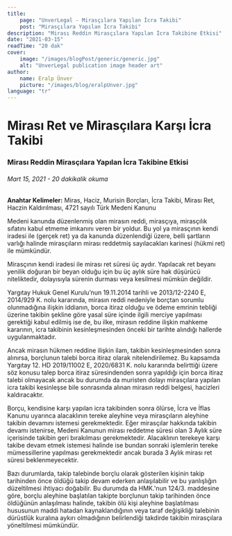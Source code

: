 ```yaml
---
title:
    page: "UnverLegal - Mirasçılara Yapılan İcra Takibi"
    post: "Mirasçılara Yapılan İcra Takibi"
description: "Mirası Reddin Mirasçılara Yapılan İcra Takibine Etkisi"
date: "2021-03-15"
readTime: "20 dak"
cover:
    image: "/images/blogPost/generic/generic.jpg"
    alt: "UnverLegal publication image header art"
author:
    name: Eralp Ünver
    picture: "/images/blog/eralpUnver.jpg"
language: "tr"
---
```


# Mirası Ret ve Mirasçılara Karşı İcra Takibi

### Mirası Reddin Mirasçılara Yapılan İcra Takibine Etkisi

###### Mart 15, 2021 - 20 dakikalik okuma

**Anahtar Kelimeler:** Miras, Haciz, Murisin Borçları, İcra Takibi, Mirası Ret, Haczin Kaldırılması, 4721 sayılı Türk Medeni Kanunu

Medeni kanunda düzenlenmiş olan mirasın reddi, mirasçıya, mirasçılık sıfatını kabul etmeme imkanını veren bir yoldur. Bu yol ya mirasçının kendi iradesi ile (gerçek ret) ya da kanunda düzenlendiği üzere, belli şartların varlığı halinde mirasçıların mirası reddetmiş sayılacakları karinesi (hükmi ret) ile mümkündür. 

Mirasçının kendi iradesi ile mirası ret süresi üç aydır. Yapılacak ret beyanı yenilik doğuran bir beyan olduğu için bu üç aylık süre hak düşürücü niteliktedir, dolayısıyla sürenin durması veya kesilmesi mümkün değildir. 

Yargıtay Hukuk Genel Kurulu’nun 19.11.2014 tarihli ve 2013/12-2240 E, 2014/929 K. nolu kararında, mirasın reddi nedeniyle borçtan sorumlu olunmadığına ilişkin iddianın, borca itiraz olduğu ve ödeme emrinin tebliği üzerine takibin şekline göre yasal süre içinde ilgili merciye yapılması gerektiği kabul edilmiş ise de, bu ilke, mirasın reddine ilişkin mahkeme kararının, icra takibinin kesinleşmesinden önceki bir tarihte alındığı hallerde uygulanmaktadır.

Ancak mirasın hükmen reddine ilişkin ilam, takibin kesinleşmesinden sonra alınırsa, borçlunun talebi borca itiraz olarak nitelendirilemez. Bu kapsamda Yargıtay 12. HD 2019/11002 E, 2020/6831 K. nolu kararında belirttiği üzere söz konusu talep borca itiraz süresindenden sonra yapıldığı için borca itiraz talebi olmayacak ancak bu durumda da muristen dolayı mirasçılara yapılan icra takibi kesinleşse bile sonrasında alınan mirasın reddi belgesi, hacizleri kaldıracaktır.

Borçu, kendisine karşı yapılan icra takibinden sonra ölürse, İcra ve İflas Kanunu uyarınca alacaklının tereke aleyhine veya mirasçıların aleyhine takibin devamını istemesi gerekmektedir. Eğer mirasçılar hakkında takibin devamı istenirse, Medeni Kanunun mirası reddetme süresi olan 3 Aylık süre içerisinde takibin geri bırakılması gerekmektedir. Alacaklının terekeye karşı takibe devam etmek istemesi halinde ise bundan sonraki işlemlerin tereke mümessillerine yapılması gerekmektedir ancak burada 3 Aylık mirası ret süresi beklenmeyecektir. 

Bazı durumlarda, takip talebinde borçlu olarak gösterilen kişinin takip tarihinden önce öldüğü takip devam ederken anlaşılabilir ve bu yanlışlığın düzeltilmesi ihtiyacı doğabilir. Bu durumda da HMK.'nun 124/3. maddesine göre, borçlu aleyhine başlatılan takipte borçlunun takip tarihinden önce öldüğünün anlaşılması halinde, takibin ölü kişi aleyhine başlatılması hususunun maddi hatadan kaynaklandığının veya taraf değişikliği talebinin dürüstlük kuralına aykırı olmadığının belirlendiği takdirde takibin mirasçılara yöneltilmesi mümkündür.
